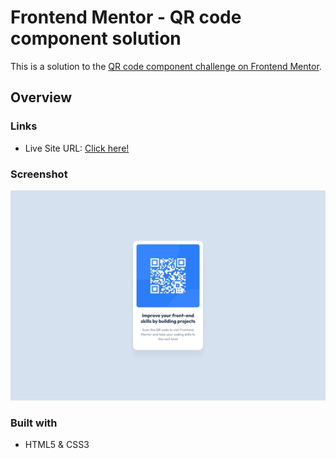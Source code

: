 # Frontend Mentor - QR code component solution

This is a solution to the [QR code component challenge on Frontend Mentor](https://www.frontendmentor.io/challenges/qr-code-component-iux_sIO_H). 

## Overview

### Links

- Live Site URL: [Click here!](https://qr-code-solution-jj.netlify.app/)

### Screenshot

![](./design/screenshot.jpg)

### Built with

- HTML5 & CSS3